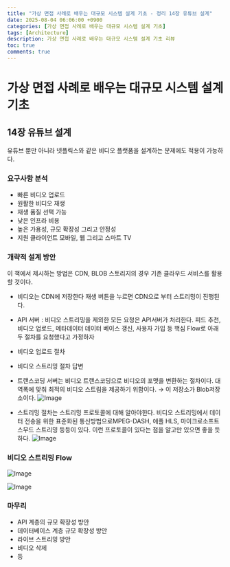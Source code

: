 ```yaml
---
title: "가상 면접 사례로 배우는 대규모 시스템 설계 기초 - 정리 14장 유튜브 설계"
date: 2025-08-04 06:06:00 +0900
categories: [가상 면접 사례로 배우는 대규모 시스템 설계 기초]
tags: [Architecture]
description: 가상 면접 사례로 배우는 대규모 시스템 설계 기초 리뷰
toc: true
comments: true
---
```


# 가상 면접 사례로 배우는 대규모 시스템 설계 기초 

## 14장 유튜브 설계

유튜브 뿐만 아니라 넷플릭스와 같은 비디오 플랫폼을 설계하는 문제에도 적용이 가능하다.

### 요구사항 분석 

- 빠른 비디오 업로드
- 원활한 비디오 재생
- 재생 품질 선택 가능
- 낮은 인프라 비용
- 높은 가용성, 규모 확장성 그리고 안정성
- 지원 클라이언트 모바일, 웹 그리고 스마트 TV
### 개략적 설계 방안

이 책에서 제시하는 방법은 CDN, BLOB 스토리지의 경우 기존 클라우드 서비스를 활용할 것이다. 

- 비디오는 CDN에 저장한다 재생 버튼을 누르면 CDN으로 부터 스트리밍이 진행된다. 
- API 서버 : 비디오 스트리밍을 제외한 모든 요청은 API서버가 처리한다. 피드 추천, 비디오 업로드, 메타데이터 데이터 베이스 갱신, 사용자 가입 등
핵심 Flow로 아래 두 절차를 요청했다고 가정하자

- 비디오 업로드 절차
- 비디오 스트리밍 절차
답변

- 트랜스코딩 서버는 비디오 트랜스코딩으로 비디오의 포맷을 변환하는 절차이다. 대역폭에 맞춰 최적의 비디오 스트림을 제공하기 위함이다. → 이 저장소가 Blob저장소이다.
![Image](https://prod-files-secure.s3.us-west-2.amazonaws.com/e6db513d-ec54-40ff-aa74-2487b0bcfe15/7b04cdb2-ced4-4bf8-9605-bbcc0c31c0c9/Untitled.png?X-Amz-Algorithm=AWS4-HMAC-SHA256&X-Amz-Content-Sha256=UNSIGNED-PAYLOAD&X-Amz-Credential=ASIAZI2LB4664CGKZA6A%2F20250805%2Fus-west-2%2Fs3%2Faws4_request&X-Amz-Date=20250805T002637Z&X-Amz-Expires=3600&X-Amz-Security-Token=IQoJb3JpZ2luX2VjEBcaCXVzLXdlc3QtMiJHMEUCIFhKR9RwXAGVV8KxPCmfqmcV6EXFghnBfSonhkyyIm8MAiEAlvLYb%2BCXo1zQrk1IzyUUYAZeRrFLNxvPEEdKj5bQd2Mq%2FwMIUBAAGgw2Mzc0MjMxODM4MDUiDNKPXNmdCx2WAamg5SrcA7nkH2e4K9m37wVJa51BynLwYSZlYgCOANoEU2SHv3CZQQ6szUsSRRBTYUOwBWGqW0rmA8AC2FXcri7jREpDv2rJkjxIkUk63%2FuFtcEm6pNuAHU7QcZjyEPicWbu4002YEtjbXV%2FHDto%2BJO2%2BUF%2BHON1JzDkFSfMskCvF8zN1HiV7ws10ySLDi%2BgD0G4G4HAdw%2FsVwAIfhVFFXFvqMyqGLCQuw011UF5rncItW3BenzberfDZcu7eWqFQV%2BLwePAEj3pxOXBnmVNn0Ap0WznOrALciVc5ft6tsk2zCB3qRx54K7Tu6RHvSXtWBLHa4yzgZMrEaA8nYpGAW3KFlev%2Bw6wlParSrQbUJpzSoWQ2QKL1gapQw2gdhNbSsLFgrHPnxjOrdGVLmyVQ8MISoFkzLGZk63D1HEGG6%2Br16SIacMQHPWz6uWOb397Jy7unzgLXI%2BlvtqXDaMfg1S4lBv8TXiIgmjIihiSJXVb%2FPiOCDpIJJer4JUiYfLPrmXffOWtP%2FIclf8Y9qepo4v4BpXVZfKJdBXK1DpiEREFPDsEbTvomp9c%2BxPAkh6v6nNNtDDUhYqPeuIy9O0pb89JAFvcSfH4icHCCvQC0Cf3T89cMn8L2rRB8RAglkHrat3sMKn0xMQGOqUBqmGV20fmER2xU6XZrywSXSjBugc84OST1YITIWRW1rZovZX11Wrv7BwGQYG%2BMbjPSL%2BpBzDMoVKtsbbLAdEvTs2tpcg78%2BCR2TMjkv2OOrMF2xjNDUc3xXmBDI6zhRk1dZynqEGAuk34ByMlfuxqYYcNdz%2BVKp0ogu%2FrdsGUDQDmowmoEZYfZ1q72wvSWtgSeSjKwrT0SlVCShLABykSrwvDRMYy&X-Amz-Signature=d21b7b68d8ccbde497226b0140b74d1435205a334622e329a2638f60ba7a1bf8&X-Amz-SignedHeaders=host&x-amz-checksum-mode=ENABLED&x-id=GetObject)

- 스트리밍 절차는 스트리밍 프로토콜에 대해 알아야한다. 비디오 스트리밍에서 데이터 전송을 위한 표준화된 통신방법으로MPEG-DASH, 애플 HLS, 마이크로소프트 스무드 스트리밍 등등이 있다. 이런 프로토콜이 있다는 점을 알고만 있으면 좋을 듯 하다.
![Image](https://prod-files-secure.s3.us-west-2.amazonaws.com/e6db513d-ec54-40ff-aa74-2487b0bcfe15/8fcbf81f-4911-4ada-b971-9ee3810d30fa/Untitled.png?X-Amz-Algorithm=AWS4-HMAC-SHA256&X-Amz-Content-Sha256=UNSIGNED-PAYLOAD&X-Amz-Credential=ASIAZI2LB4664CGKZA6A%2F20250805%2Fus-west-2%2Fs3%2Faws4_request&X-Amz-Date=20250805T002638Z&X-Amz-Expires=3600&X-Amz-Security-Token=IQoJb3JpZ2luX2VjEBcaCXVzLXdlc3QtMiJHMEUCIFhKR9RwXAGVV8KxPCmfqmcV6EXFghnBfSonhkyyIm8MAiEAlvLYb%2BCXo1zQrk1IzyUUYAZeRrFLNxvPEEdKj5bQd2Mq%2FwMIUBAAGgw2Mzc0MjMxODM4MDUiDNKPXNmdCx2WAamg5SrcA7nkH2e4K9m37wVJa51BynLwYSZlYgCOANoEU2SHv3CZQQ6szUsSRRBTYUOwBWGqW0rmA8AC2FXcri7jREpDv2rJkjxIkUk63%2FuFtcEm6pNuAHU7QcZjyEPicWbu4002YEtjbXV%2FHDto%2BJO2%2BUF%2BHON1JzDkFSfMskCvF8zN1HiV7ws10ySLDi%2BgD0G4G4HAdw%2FsVwAIfhVFFXFvqMyqGLCQuw011UF5rncItW3BenzberfDZcu7eWqFQV%2BLwePAEj3pxOXBnmVNn0Ap0WznOrALciVc5ft6tsk2zCB3qRx54K7Tu6RHvSXtWBLHa4yzgZMrEaA8nYpGAW3KFlev%2Bw6wlParSrQbUJpzSoWQ2QKL1gapQw2gdhNbSsLFgrHPnxjOrdGVLmyVQ8MISoFkzLGZk63D1HEGG6%2Br16SIacMQHPWz6uWOb397Jy7unzgLXI%2BlvtqXDaMfg1S4lBv8TXiIgmjIihiSJXVb%2FPiOCDpIJJer4JUiYfLPrmXffOWtP%2FIclf8Y9qepo4v4BpXVZfKJdBXK1DpiEREFPDsEbTvomp9c%2BxPAkh6v6nNNtDDUhYqPeuIy9O0pb89JAFvcSfH4icHCCvQC0Cf3T89cMn8L2rRB8RAglkHrat3sMKn0xMQGOqUBqmGV20fmER2xU6XZrywSXSjBugc84OST1YITIWRW1rZovZX11Wrv7BwGQYG%2BMbjPSL%2BpBzDMoVKtsbbLAdEvTs2tpcg78%2BCR2TMjkv2OOrMF2xjNDUc3xXmBDI6zhRk1dZynqEGAuk34ByMlfuxqYYcNdz%2BVKp0ogu%2FrdsGUDQDmowmoEZYfZ1q72wvSWtgSeSjKwrT0SlVCShLABykSrwvDRMYy&X-Amz-Signature=de46e7bb82daa8460bb463124b37a089b0e1baeb5309577fc73b4b5802ccbeed&X-Amz-SignedHeaders=host&x-amz-checksum-mode=ENABLED&x-id=GetObject)

### 비디오 스트리밍 Flow

![Image](https://prod-files-secure.s3.us-west-2.amazonaws.com/e6db513d-ec54-40ff-aa74-2487b0bcfe15/123d7350-a870-40b1-835a-77b327624f72/Untitled.png?X-Amz-Algorithm=AWS4-HMAC-SHA256&X-Amz-Content-Sha256=UNSIGNED-PAYLOAD&X-Amz-Credential=ASIAZI2LB4664CGKZA6A%2F20250805%2Fus-west-2%2Fs3%2Faws4_request&X-Amz-Date=20250805T002638Z&X-Amz-Expires=3600&X-Amz-Security-Token=IQoJb3JpZ2luX2VjEBcaCXVzLXdlc3QtMiJHMEUCIFhKR9RwXAGVV8KxPCmfqmcV6EXFghnBfSonhkyyIm8MAiEAlvLYb%2BCXo1zQrk1IzyUUYAZeRrFLNxvPEEdKj5bQd2Mq%2FwMIUBAAGgw2Mzc0MjMxODM4MDUiDNKPXNmdCx2WAamg5SrcA7nkH2e4K9m37wVJa51BynLwYSZlYgCOANoEU2SHv3CZQQ6szUsSRRBTYUOwBWGqW0rmA8AC2FXcri7jREpDv2rJkjxIkUk63%2FuFtcEm6pNuAHU7QcZjyEPicWbu4002YEtjbXV%2FHDto%2BJO2%2BUF%2BHON1JzDkFSfMskCvF8zN1HiV7ws10ySLDi%2BgD0G4G4HAdw%2FsVwAIfhVFFXFvqMyqGLCQuw011UF5rncItW3BenzberfDZcu7eWqFQV%2BLwePAEj3pxOXBnmVNn0Ap0WznOrALciVc5ft6tsk2zCB3qRx54K7Tu6RHvSXtWBLHa4yzgZMrEaA8nYpGAW3KFlev%2Bw6wlParSrQbUJpzSoWQ2QKL1gapQw2gdhNbSsLFgrHPnxjOrdGVLmyVQ8MISoFkzLGZk63D1HEGG6%2Br16SIacMQHPWz6uWOb397Jy7unzgLXI%2BlvtqXDaMfg1S4lBv8TXiIgmjIihiSJXVb%2FPiOCDpIJJer4JUiYfLPrmXffOWtP%2FIclf8Y9qepo4v4BpXVZfKJdBXK1DpiEREFPDsEbTvomp9c%2BxPAkh6v6nNNtDDUhYqPeuIy9O0pb89JAFvcSfH4icHCCvQC0Cf3T89cMn8L2rRB8RAglkHrat3sMKn0xMQGOqUBqmGV20fmER2xU6XZrywSXSjBugc84OST1YITIWRW1rZovZX11Wrv7BwGQYG%2BMbjPSL%2BpBzDMoVKtsbbLAdEvTs2tpcg78%2BCR2TMjkv2OOrMF2xjNDUc3xXmBDI6zhRk1dZynqEGAuk34ByMlfuxqYYcNdz%2BVKp0ogu%2FrdsGUDQDmowmoEZYfZ1q72wvSWtgSeSjKwrT0SlVCShLABykSrwvDRMYy&X-Amz-Signature=c75eb5d04a7298002ae243ccd99fe388fc209e83893d891b91e6af5afa7c3ed0&X-Amz-SignedHeaders=host&x-amz-checksum-mode=ENABLED&x-id=GetObject)

![Image](https://prod-files-secure.s3.us-west-2.amazonaws.com/e6db513d-ec54-40ff-aa74-2487b0bcfe15/b86ce916-ce5c-4fe2-85a5-c7a59fa6968b/Untitled.png?X-Amz-Algorithm=AWS4-HMAC-SHA256&X-Amz-Content-Sha256=UNSIGNED-PAYLOAD&X-Amz-Credential=ASIAZI2LB4664CGKZA6A%2F20250805%2Fus-west-2%2Fs3%2Faws4_request&X-Amz-Date=20250805T002638Z&X-Amz-Expires=3600&X-Amz-Security-Token=IQoJb3JpZ2luX2VjEBcaCXVzLXdlc3QtMiJHMEUCIFhKR9RwXAGVV8KxPCmfqmcV6EXFghnBfSonhkyyIm8MAiEAlvLYb%2BCXo1zQrk1IzyUUYAZeRrFLNxvPEEdKj5bQd2Mq%2FwMIUBAAGgw2Mzc0MjMxODM4MDUiDNKPXNmdCx2WAamg5SrcA7nkH2e4K9m37wVJa51BynLwYSZlYgCOANoEU2SHv3CZQQ6szUsSRRBTYUOwBWGqW0rmA8AC2FXcri7jREpDv2rJkjxIkUk63%2FuFtcEm6pNuAHU7QcZjyEPicWbu4002YEtjbXV%2FHDto%2BJO2%2BUF%2BHON1JzDkFSfMskCvF8zN1HiV7ws10ySLDi%2BgD0G4G4HAdw%2FsVwAIfhVFFXFvqMyqGLCQuw011UF5rncItW3BenzberfDZcu7eWqFQV%2BLwePAEj3pxOXBnmVNn0Ap0WznOrALciVc5ft6tsk2zCB3qRx54K7Tu6RHvSXtWBLHa4yzgZMrEaA8nYpGAW3KFlev%2Bw6wlParSrQbUJpzSoWQ2QKL1gapQw2gdhNbSsLFgrHPnxjOrdGVLmyVQ8MISoFkzLGZk63D1HEGG6%2Br16SIacMQHPWz6uWOb397Jy7unzgLXI%2BlvtqXDaMfg1S4lBv8TXiIgmjIihiSJXVb%2FPiOCDpIJJer4JUiYfLPrmXffOWtP%2FIclf8Y9qepo4v4BpXVZfKJdBXK1DpiEREFPDsEbTvomp9c%2BxPAkh6v6nNNtDDUhYqPeuIy9O0pb89JAFvcSfH4icHCCvQC0Cf3T89cMn8L2rRB8RAglkHrat3sMKn0xMQGOqUBqmGV20fmER2xU6XZrywSXSjBugc84OST1YITIWRW1rZovZX11Wrv7BwGQYG%2BMbjPSL%2BpBzDMoVKtsbbLAdEvTs2tpcg78%2BCR2TMjkv2OOrMF2xjNDUc3xXmBDI6zhRk1dZynqEGAuk34ByMlfuxqYYcNdz%2BVKp0ogu%2FrdsGUDQDmowmoEZYfZ1q72wvSWtgSeSjKwrT0SlVCShLABykSrwvDRMYy&X-Amz-Signature=0e69a9e08911b787681b399b015f64331387dc47b92acd3d01036941f22a2ec1&X-Amz-SignedHeaders=host&x-amz-checksum-mode=ENABLED&x-id=GetObject)

### 마무리

- API 계층의 규모 확장성 방안
- 데이터베이스 계층 규모 확장성 방안
- 라이브 스트리밍 방안
- 비디오 삭제
- 등

